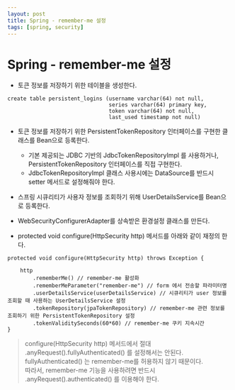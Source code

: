 ```yaml
---
layout: post
title: Spring - remember-me 설정
tags: [spring, security]
---
```


# Spring - remember-me 설정


+ 토큰 정보를 저장하기 위한 테이블을 생성한다.   

```
create table persistent_logins (username varchar(64) not null,
								series varchar(64) primary key,
								token varchar(64) not null,
								last_used timestamp not null)

```   

+ 토큰 정보를 저장하기 위한 PersistentTokenRepository 인터페이스를 구현한 클래스를 Bean으로 등록한다.
   + 기본 제공되는 JDBC 기반의 JdbcTokenRepositoryImpl 를 사용하거나, PersistentTokenRepository 인터페이스를 직접 구현한다.
   + JdbcTokenRepositoryImpl 클래스 사용시에는 DataSource를 반드시 setter 메서드로 설정해줘야 한다.

+ 스프링 시큐리티가 사용자 정보를 조회하기 위해 UserDetailsService를 Bean으로 등록한다.

+ WebSecurityConfigurerAdapter를 상속받은 환경설정 클래스를 만든다.

+ protected void configure(HttpSecurity http) 메서드를 아래와 같이 재정의 한다.

```
protected void configure(HttpSecurity http) throws Exception {
		
    http
        .rememberMe() // remember-me 활성화
        .rememberMeParameter("remember-me") // form 에서 전송할 파라미터명
        .userDetailsService(userDetailsService) // 시큐리티가 user 정보를 조회할 때 사용하는 UserDetailsService 설정
        .tokenRepository(jpaTokenRepository) // remember-me 관련 정보를 조회하기 위한 PersistentTokenRepository 설정
        .tokenValiditySeconds(60*60) // remember-me 쿠키 지속시간
}
```  

> configure(HttpSecurity http) 메서드에서 절대 .anyRequest().fullyAuthenticated() 를 설정해서는 안된다.   
fullyAuthenticated() 는 remember-me를 허용하지 않기 때문이다.   
따라서, remember-me 기능을 사용하려면 반드시 .anyRequest().authenticated() 를 이용해야 한다.


